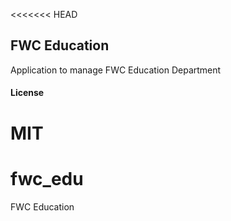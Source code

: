 <<<<<<< HEAD
## FWC Education

Application to manage FWC Education Department

#### License

MIT
=======
# fwc_edu
FWC Education
